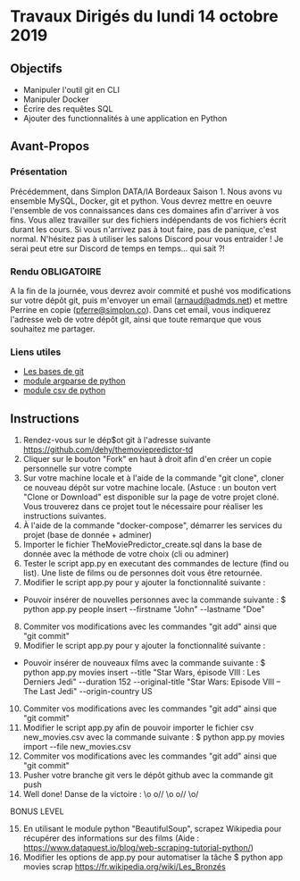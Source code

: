 # Travaux Dirigés du lundi 14 octobre 2019

## Objectifs

- Manipuler l'outil git en CLI
- Manipuler Docker
- Écrire des requêtes SQL
- Ajouter des functionnalités à une application en Python

## Avant-Propos

### Présentation

Précédemment, dans Simplon DATA/IA Bordeaux Saison 1.
Nous avons vu ensemble MySQL, Docker, git et python. Vous devrez mettre en oeuvre l'ensemble de vos
connaissances dans ces domaines afin d'arriver à vos fins. Vous allez travailler sur des fichiers
indépendants de vos fichiers écrit durant les cours. Si
vous n'arrivez pas à tout faire, pas de panique, c'est normal. N'hésitez pas à utiliser les salons 
Discord pour vous entraider ! Je serai peut etre sur Discord de temps en temps... qui sait ?!

### Rendu OBLIGATOIRE

A la fin de la journée, vous devrez avoir commité et pushé vos modifications sur votre dépôt git, puis
m'envoyer un email (arnaud@admds.net) et mettre Perrine en copie (pferre@simplon.co). Dans cet email,
vous indiquerez l'adresse web de votre dépôt git, ainsi que toute remarque que vous souhaitez me partager.

### Liens utiles

- [Les bases de git](https://git-scm.com/book/fr/v1/Les-bases-de-Git)
- [module argparse de python](https://docs.python.org/3/library/argparse.html)
- [module csv de python](https://docs.python.org/3/library/csv.html)

## Instructions

1. Rendez-vous sur le dép$ot git à l'adresse suivante https://github.com/dehy/themoviepredictor-td
2. Cliquer sur le bouton "Fork" en haut à droit afin d'en créer un copie personnelle sur votre compte
3. Sur votre machine locale et à l'aide de la commande "git clone", cloner ce nouveau dépôt sur votre
   machine locale. (Astuce : un bouton vert "Clone or Download" est disponible sur la page de votre projet 
   cloné. Vous trouverez dans ce projet tout le nécessaire pour réaliser les instructions suivantes.
4. À l'aide de la commande "docker-compose", démarrer les services du projet (base de donnée + adminer)
5. Importer le fichier TheMoviePredictor_create.sql dans la base de donnée avec la méthode de votre choix
   (cli ou adminer)
6. Tester le script app.py en executant des commandes de lecture (find ou list). Une liste de films ou
   de personnes doit vous être retournée.
7. Modifier le script app.py pour y ajouter la fonctionnalité suivante :
  - Pouvoir insérer de nouvelles personnes avec la commande suivante :
    $ python app.py people insert --firstname "John" --lastname "Doe"
8. Commiter vos modifications avec les commandes "git add" ainsi que "git commit"
9. Modifier le script app.py pour y ajouter la fonctionnalité suivante :
  - Pouvoir insérer de nouveaux films avec la commande suivante :
    $ python app.py movies insert --title "Star Wars, épisode VIII : Les Derniers Jedi" --duration 152 --original-title "Star Wars: Episode VIII – The Last Jedi" --origin-country US
10. Commiter vos modifications avec les commandes "git add" ainsi que "git commit"
11. Modifier le script app.py afin de pouvoir importer le fichier csv new_movies.csv avec la commande
   suivante :
   $ python app.py movies import --file new_movies.csv
12. Commiter vos modifications avec les commandes "git add" ainsi que "git commit"
13. Pusher votre branche git vers le dépôt github avec la commande git push
14. Well done! Danse de la victoire : \\o o// \\o o// \o/

BONUS LEVEL

15. En utilisant le module python "BeautifulSoup", scrapez Wikipedia pour récupérer des informations sur des
    films (Aide : https://www.dataquest.io/blog/web-scraping-tutorial-python/)
16. Modifier les options de app.py pour automatiser la tâche
    $ python app movies scrap https://fr.wikipedia.org/wiki/Les_Bronzés